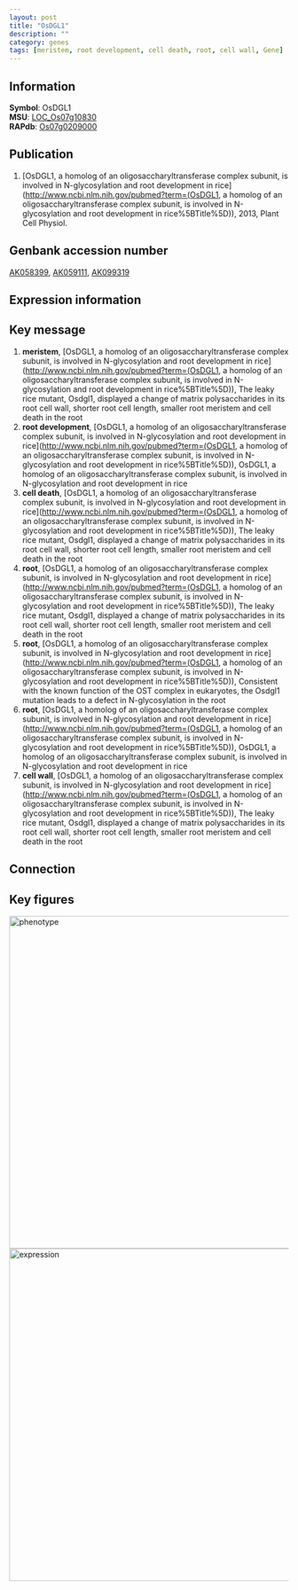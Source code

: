 ```yaml
---
layout: post
title: "OsDGL1"
description: ""
category: genes
tags: [meristem, root development, cell death, root, cell wall, Gene]
---
```


## Information
__Symbol__: OsDGL1  
__MSU__: [LOC_Os07g10830](http://rice.plantbiology.msu.edu/cgi-bin/ORF_infopage.cgi?orf=LOC_Os07g10830)  
__RAPdb__: [Os07g0209000](http://rapdb.dna.affrc.go.jp/viewer/gbrowse_details/irgsp1?name=Os07g0209000)  

## Publication
1. [OsDGL1, a homolog of an oligosaccharyltransferase complex subunit, is involved in N-glycosylation and root development in rice](http://www.ncbi.nlm.nih.gov/pubmed?term=(OsDGL1, a homolog of an oligosaccharyltransferase complex subunit, is involved in N-glycosylation and root development in rice%5BTitle%5D)), 2013, Plant Cell Physiol.

## Genbank accession number
[AK058399](http://www.ncbi.nlm.nih.gov/nuccore/AK058399), [AK059111](http://www.ncbi.nlm.nih.gov/nuccore/AK059111), [AK099319](http://www.ncbi.nlm.nih.gov/nuccore/AK099319)

## Expression information

## Key message
1. __meristem__, [OsDGL1, a homolog of an oligosaccharyltransferase complex subunit, is involved in N-glycosylation and root development in rice](http://www.ncbi.nlm.nih.gov/pubmed?term=(OsDGL1, a homolog of an oligosaccharyltransferase complex subunit, is involved in N-glycosylation and root development in rice%5BTitle%5D)),  The leaky rice mutant, Osdgl1, displayed a change of matrix polysaccharides in its root cell wall, shorter root cell length, smaller root meristem and cell death in the root
2. __root development__, [OsDGL1, a homolog of an oligosaccharyltransferase complex subunit, is involved in N-glycosylation and root development in rice](http://www.ncbi.nlm.nih.gov/pubmed?term=(OsDGL1, a homolog of an oligosaccharyltransferase complex subunit, is involved in N-glycosylation and root development in rice%5BTitle%5D)), OsDGL1, a homolog of an oligosaccharyltransferase complex subunit, is involved in N-glycosylation and root development in rice
3. __cell death__, [OsDGL1, a homolog of an oligosaccharyltransferase complex subunit, is involved in N-glycosylation and root development in rice](http://www.ncbi.nlm.nih.gov/pubmed?term=(OsDGL1, a homolog of an oligosaccharyltransferase complex subunit, is involved in N-glycosylation and root development in rice%5BTitle%5D)),  The leaky rice mutant, Osdgl1, displayed a change of matrix polysaccharides in its root cell wall, shorter root cell length, smaller root meristem and cell death in the root
4. __root__, [OsDGL1, a homolog of an oligosaccharyltransferase complex subunit, is involved in N-glycosylation and root development in rice](http://www.ncbi.nlm.nih.gov/pubmed?term=(OsDGL1, a homolog of an oligosaccharyltransferase complex subunit, is involved in N-glycosylation and root development in rice%5BTitle%5D)),  The leaky rice mutant, Osdgl1, displayed a change of matrix polysaccharides in its root cell wall, shorter root cell length, smaller root meristem and cell death in the root
5. __root__, [OsDGL1, a homolog of an oligosaccharyltransferase complex subunit, is involved in N-glycosylation and root development in rice](http://www.ncbi.nlm.nih.gov/pubmed?term=(OsDGL1, a homolog of an oligosaccharyltransferase complex subunit, is involved in N-glycosylation and root development in rice%5BTitle%5D)),  Consistent with the known function of the OST complex in eukaryotes, the Osdgl1 mutation leads to a defect in N-glycosylation in the root
6. __root__, [OsDGL1, a homolog of an oligosaccharyltransferase complex subunit, is involved in N-glycosylation and root development in rice](http://www.ncbi.nlm.nih.gov/pubmed?term=(OsDGL1, a homolog of an oligosaccharyltransferase complex subunit, is involved in N-glycosylation and root development in rice%5BTitle%5D)), OsDGL1, a homolog of an oligosaccharyltransferase complex subunit, is involved in N-glycosylation and root development in rice
7. __cell wall__, [OsDGL1, a homolog of an oligosaccharyltransferase complex subunit, is involved in N-glycosylation and root development in rice](http://www.ncbi.nlm.nih.gov/pubmed?term=(OsDGL1, a homolog of an oligosaccharyltransferase complex subunit, is involved in N-glycosylation and root development in rice%5BTitle%5D)),  The leaky rice mutant, Osdgl1, displayed a change of matrix polysaccharides in its root cell wall, shorter root cell length, smaller root meristem and cell death in the root

## Connection

## Key figures
<img src="http://ricencode.github.io/images/OsDGL1.pheno.png" alt="phenotype"  style="width: 600px;"/>

<img src="http://ricencode.github.io/images/OsDGL1.exp.png" alt="expression"  style="width: 600px;"/>


